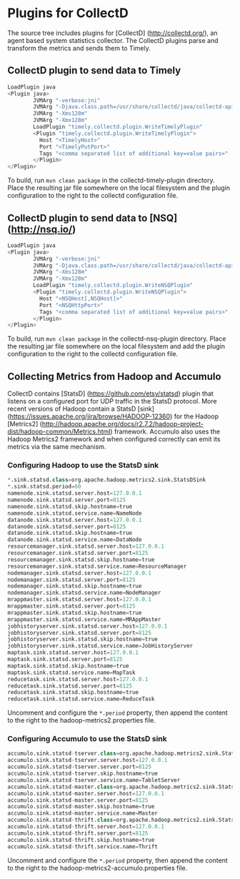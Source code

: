 # Plugins for CollectD

The source tree includes plugins for [CollectD] (http://collectd.org/), an agent based system statistics collector. The CollectD plugins parse and transform the metrics and sends them to Timely.

## CollectD plugin to send data to Timely

```python
LoadPlugin java
<Plugin java>
        JVMArg "-verbose:jni"
        JVMArg "-Djava.class.path=/usr/share/collectd/java/collectd-api.jar:<path_to_jar>/collectd-timely-plugin.jar"
        JVMArg "-Xms128m"
        JVMArg "-Xmx128m"
        LoadPlugin "timely.collectd.plugin.WriteTimelyPlugin"
        <Plugin "timely.collectd.plugin.WriteTimelyPlugin">
          Host "<TimelyHost>"
          Port "<TimelyPutPort>"
          Tags "<comma separated list of additional key=value pairs>"
        </Plugin>
</Plugin>
```

To build, run `mvn clean package` in the collectd-timely-plugin directory. Place the resulting jar file somewhere on the local filesystem and the plugin configuration to the right to the collectd configuration file.

## CollectD plugin to send data to [NSQ] (http://nsq.io/)

```python
LoadPlugin java
<Plugin java>
        JVMArg "-verbose:jni"
        JVMArg "-Djava.class.path=/usr/share/collectd/java/collectd-api.jar:<path_to_jar>/collectd-nsq-plugin.jar"
        JVMArg "-Xms128m"
        JVMArg "-Xmx128m"
        LoadPlugin "timely.collectd.plugin.WriteNSQPlugin"
        <Plugin "timely.collectd.plugin.WriteNSQPlugin">
          Host "<NSQHost[,NSQHost]>"
          Port "<NSQHttpPort>"
          Tags "<comma separated list of additional key=value pairs>"
        </Plugin>
</Plugin>
```

To build, run `mvn clean package` in the collectd-nsq-plugin directory. Place the resulting jar file somewhere on the local filesystem and add the plugin configuration to the right to the collectd configuration file.

## Collecting Metrics from Hadoop and Accumulo

CollectD contains [StatsD] (https://github.com/etsy/statsd) plugin that listens on a configured port for UDP traffic in the StatsD protocol. More recent versions of Hadoop contain a StatsD [sink] (https://issues.apache.org/jira/browse/HADOOP-12360) for the Hadoop [Metrics2] (http://hadoop.apache.org/docs/r2.7.2/hadoop-project-dist/hadoop-common/Metrics.html) framework. Accumulo also uses the Hadoop Metrics2 framework and when configured correctly can emit its metrics via the same mechanism.

### Configuring Hadoop to use the StatsD sink


```python
*.sink.statsd.class=org.apache.hadoop.metrics2.sink.StatsDSink
*.sink.statsd.period=60
namenode.sink.statsd.server.host=127.0.0.1
namenode.sink.statsd.server.port=8125
namenode.sink.statsd.skip.hostname=true
namenode.sink.statsd.service.name=NameNode
datanode.sink.statsd.server.host=127.0.0.1
datanode.sink.statsd.server.port=8125
datanode.sink.statsd.skip.hostname=true
datanode.sink.statsd.service.name=DataNode
resourcemanager.sink.statsd.server.host=127.0.0.1
resourcemanager.sink.statsd.server.port=8125
resourcemanager.sink.statsd.skip.hostname=true
resourcemanager.sink.statsd.service.name=ResourceManager
nodemanager.sink.statsd.server.host=127.0.0.1
nodemanager.sink.statsd.server.port=8125
nodemanager.sink.statsd.skip.hostname=true
nodemanager.sink.statsd.service.name=NodeManager
mrappmaster.sink.statsd.server.host=127.0.0.1
mrappmaster.sink.statsd.server.port=8125
mrappmaster.sink.statsd.skip.hostname=true
mrappmaster.sink.statsd.service.name=MRAppMaster
jobhistoryserver.sink.statsd.server.host=127.0.0.1
jobhistoryserver.sink.statsd.server.port=8125
jobhistoryserver.sink.statsd.skip.hostname=true
jobhistoryserver.sink.statsd.service.name=JobHistoryServer
maptask.sink.statsd.server.host=127.0.0.1
maptask.sink.statsd.server.port=8125
maptask.sink.statsd.skip.hostname=true
maptask.sink.statsd.service.name=MapTask
reducetask.sink.statsd.server.host=127.0.0.1
reducetask.sink.statsd.server.port=8125
reducetask.sink.statsd.skip.hostname=true
reducetask.sink.statsd.service.name=ReduceTask
```

Uncomment and configure the `*.period` property, then append the content to the right to the hadoop-metrics2.properties file.

### Configuring Accumulo to use the StatsD sink

```python
accumulo.sink.statsd-tserver.class=org.apache.hadoop.metrics2.sink.StatsDSink
accumulo.sink.statsd-tserver.server.host=127.0.0.1
accumulo.sink.statsd-tserver.server.port=8125
accumulo.sink.statsd-tserver.skip.hostname=true
accumulo.sink.statsd-tserver.service.name=TabletServer
accumulo.sink.statsd-master.class=org.apache.hadoop.metrics2.sink.StatsDSink
accumulo.sink.statsd-master.server.host=127.0.0.1
accumulo.sink.statsd-master.server.port=8125
accumulo.sink.statsd-master.skip.hostname=true
accumulo.sink.statsd-master.service.name=Master
accumulo.sink.statsd-thrift.class=org.apache.hadoop.metrics2.sink.StatsDSink
accumulo.sink.statsd-thrift.server.host=127.0.0.1
accumulo.sink.statsd-thrift.server.port=8125
accumulo.sink.statsd-thrift.skip.hostname=true
accumulo.sink.statsd-thrift.service.name=Thrift
```

Uncomment and configure the `*.period` property, then append the content to the right to the hadoop-metrics2-accumulo.properties file.

